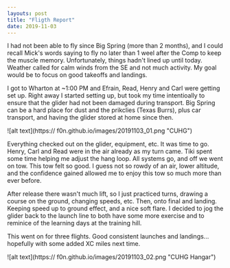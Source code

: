 ```yaml
---
layouts: post
title: "Fligth Report"
date: 2019-11-03
---
```


I had not been able to fly since Big Spring (more than 2 months), and I could recall Mick's words saying to fly no later than 1 weel after the Comp to keep the muscle memory. Unfortunately, things hadn't lined up until today. Weather called for calm winds from the SE and not much activity. My goal would be to focus on good takeoffs and landings. 

I got to Wharton at ~1:00 PM and Efrain, Read, Henry and Carl were getting set up. Right away I started setting up, but took my time intentioally to ensure that the glider had not been damaged during transport. Big Spring can be a hard place for dust and the prikclies (Texas Burrs), plus car transport, and having the glider stored at home since then. 

![alt text](https:// f0n.github.io/images/20191103_01.png  "CUHG")

Everything checked out on the glider, equipment, etc. It was time to go. Henry, Carl and Read were in the air already as my turn came. Tiki spent some time helping me adjust the hang loop. All systems go, and off we went on tow. This tow felt so good. I guess not so rowdy of an air, lower altitude, and the confidence gained allowed me to enjoy this tow so much more than ever before. 

After release there wasn't much lift, so I just practiced turns, drawing a course on the ground, changing speeds, etc. Then, onto final and landing. Keeping speed up to ground effect, and a nice soft flare. I decided to jog the glider back to the launch line to both have some more exercise and to reminice of the learning days at the training hill. 

This went on for three flights. Good consistent launches and landings... hopefully with some added XC miles next time. 

![alt text](https:// f0n.github.io/images/20191103_02.png  "CUHG Hangar")
